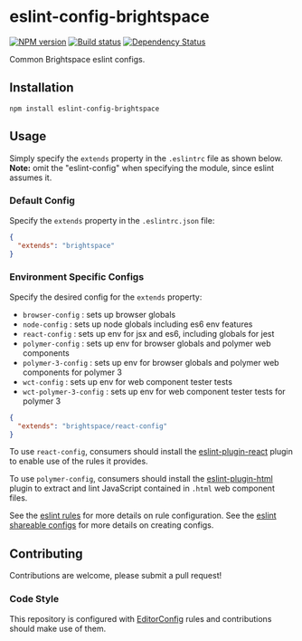 # eslint-config-brightspace
[![NPM version][npm-image]][npm-url]
[![Build status][ci-image]][ci-url]
[![Dependency Status][dependencies-image]][dependencies-url]

Common Brightspace eslint configs.

## Installation

```shell
npm install eslint-config-brightspace
```

## Usage

Simply specify the `extends` property in the `.eslintrc` file as shown below. **Note:** omit the "eslint-config" when specifying the module, since eslint assumes it.

### Default Config

Specify the `extends` property in the `.eslintrc.json` file:

```json
{
  "extends": "brightspace"
}
```

### Environment Specific Configs

Specify the desired config for the `extends` property:

* `browser-config` : sets up browser globals
* `node-config` : sets up node globals including es6 env features
* `react-config` : sets up env for jsx and es6, including globals for jest
* `polymer-config` : sets up env for browser globals and polymer web components
* `polymer-3-config` : sets up env for browser globals and polymer web components for polymer 3
* `wct-config` : sets up env for web component tester tests
* `wct-polymer-3-config` : sets up env for web component tester tests for polymer 3

```json
{
  "extends": "brightspace/react-config"
}
```

To use `react-config`, consumers should install the [eslint-plugin-react](https://github.com/yannickcr/eslint-plugin-react) plugin to enable use of the rules it provides.

To use `polymer-config`, consumers should install the [eslint-plugin-html](https://github.com/BenoitZugmeyer/eslint-plugin-html) plugin to extract and lint JavaScript contained in `.html` web component files.

See the [eslint rules](http://eslint.org/docs/rules/) for more details on rule configuration.  See the [eslint shareable configs](http://eslint.org/docs/developer-guide/shareable-configs.html) for more details on creating configs.

## Contributing

Contributions are welcome, please submit a pull request!

### Code Style

This repository is configured with [EditorConfig](http://editorconfig.org) rules and contributions should make use of them.

[npm-url]: https://npmjs.org/package/eslint-config-brightspace
[npm-image]: https://img.shields.io/npm/v/eslint-config-brightspace.svg
[ci-image]: https://travis-ci.org/Brightspace/eslint-config-brightspace.svg?branch=master
[ci-url]: https://travis-ci.org/Brightspace/eslint-config-brightspace
[dependencies-url]: https://david-dm.org/brightspace/eslint-config-brightspace
[dependencies-image]: https://img.shields.io/david/Brightspace/eslint-config-brightspace.svg
